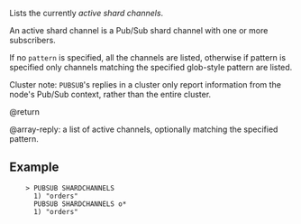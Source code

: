 Lists the currently *active shard channels*.

An active shard channel is a Pub/Sub shard channel with one or more subscribers.

If no `pattern` is specified, all the channels are listed, otherwise if pattern is specified only channels matching the specified glob-style pattern are listed.

Cluster note: `PUBSUB`'s replies in a cluster only report information from the node's Pub/Sub context, rather than the entire cluster.

@return

@array-reply: a list of active channels, optionally matching the specified pattern.

## Example

        > PUBSUB SHARDCHANNELS
          1) "orders"
          PUBSUB SHARDCHANNELS o*
          1) "orders"

